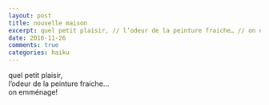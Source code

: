 ```yaml
---
layout: post
title: nouvelle maison
excerpt: quel petit plaisir, // l’odeur de la peinture fraiche… // on emménage!
date: 2016-11-26
comments: true 
categories: haiku 
---
```


quel petit plaisir, <br>
l’odeur de la peinture fraiche… <br>
on emménage!